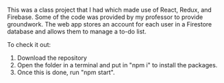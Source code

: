 This was a class project that I had which made use of React, Redux, and Firebase. Some of the code was provided by my professor to provide groundwork. The web app stores an account for each user in a Firestore database and allows them to manage a to-do list.


To check it out:

1. Download the repository
2. Open the folder in a terminal and put in "npm i" to install the packages.
3. Once this is done, run "npm start".
